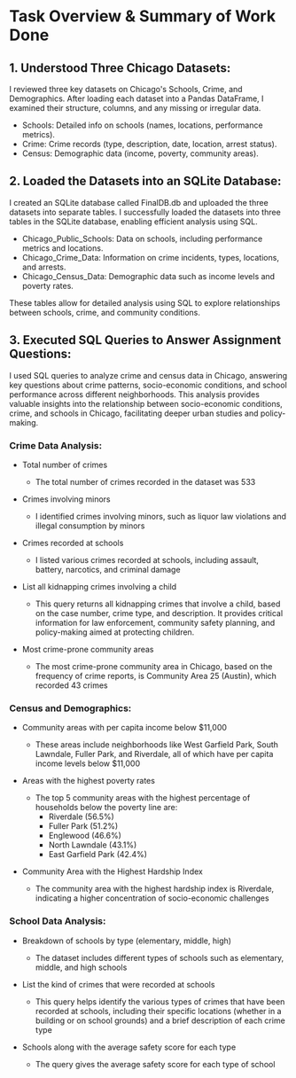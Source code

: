 # Task Overview & Summary of Work Done
## 1. Understood Three Chicago Datasets:
I reviewed three key datasets on Chicago's Schools, Crime, and Demographics. 
After loading each dataset into a Pandas DataFrame, I examined their structure, columns, and any missing or irregular data.

- Schools: Detailed info on schools (names, locations, performance metrics).
- Crime: Crime records (type, description, date, location, arrest status).
- Census: Demographic data (income, poverty, community areas).

## 2. Loaded the Datasets into an SQLite Database:
I created an SQLite database called FinalDB.db and uploaded the three datasets into separate tables.
I successfully loaded the datasets into three tables in the SQLite database, enabling efficient analysis using SQL.

- Chicago_Public_Schools: Data on schools, including performance metrics and locations.
- Chicago_Crime_Data: Information on crime incidents, types, locations, and arrests.
- Chicago_Census_Data: Demographic data such as income levels and poverty rates.

These tables allow for detailed analysis using SQL to explore relationships between schools, crime, and community conditions.

## 3. Executed SQL Queries to Answer Assignment Questions:
I used SQL queries to analyze crime and census data in Chicago, answering key questions about crime patterns, socio-economic conditions, 
and school performance across different neighborhoods. This analysis provides valuable insights into the relationship between 
socio-economic conditions, crime, and schools in Chicago, facilitating deeper urban studies and policy-making.

### Crime Data Analysis:
- Total number of crimes
  - The total number of crimes recorded in the dataset was 533
    
- Crimes involving minors
  - I identified crimes involving minors, such as liquor law violations and illegal consumption by minors
    
- Crimes recorded at schools
  - I listed various crimes recorded at schools, including assault, battery, narcotics, and criminal damage

- List all kidnapping crimes involving a child
  - This query returns all kidnapping crimes that involve a child, based on the case number, crime type, and description.
    It provides critical information for law enforcement,
    community safety planning, and policy-making aimed at protecting children.
    
- Most crime-prone community areas
  - The most crime-prone community area in Chicago, based on the frequency of crime reports,
    is Community Area 25 (Austin), which recorded 43 crimes

### Census and Demographics:
- Community areas with per capita income below $11,000
  - These areas include neighborhoods like West Garfield Park, South Lawndale, Fuller Park, and Riverdale,
    all of which have per capita income levels below $11,000
    
- Areas with the highest poverty rates
  - The top 5 community areas with the highest percentage of households below the poverty line are:
      - Riverdale (56.5%)
      - Fuller Park (51.2%)
      - Englewood (46.6%)
      - North Lawndale (43.1%)
      - East Garfield Park (42.4%)
        
- Community Area with the Highest Hardship Index
  - The community area with the highest hardship index is Riverdale, indicating a higher concentration of socio-economic challenges

### School Data Analysis:
- Breakdown of schools by type (elementary, middle, high)
  - The dataset includes different types of schools such as elementary, middle, and high schools
    
- List the kind of crimes that were recorded at schools
  - This query helps identify the various types of crimes that have been recorded at schools,
    including their specific locations (whether in a building or on school grounds) and a brief description of each crime type
    
- Schools along with the average safety score for each type
  - The query gives the average safety score for each type of school
